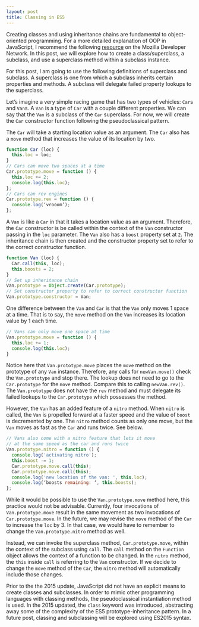 ```yaml
---
layout: post 
title: Classing in ES5
---
```


Creating classes and using inheritance chains are fundamental to object-oriented programming. For a more detailed explanation of OOP in JavaScript, I recommend the following [resource](https://developer.mozilla.org/en-US/docs/Web/JavaScript/Introduction_to_Object-Oriented_JavaScript) on the Mozilla Developer Network. In this post, we will explore how to create a class/superclass, a subclass, and use a superclass method within a subclass instance. 

For this post, I am going to use the following definitions of superclass and subclass. A superclass is one from which a subclass inherits certain properties and methods. A subclass will delegate failed property lookups to the superclass. 

Let’s imagine a very simple racing game that has two types of vehicles: `Car`s and `Van`s. A `Van` is a type of `Car` with a couple different properties. We can say that the `Van` is a subclass of the `Car` superclass. For now, we will create the `Car` constructor function following the pseudoclassical pattern.

The `Car` will take a starting location value as an argument. The `Car` also has a `move` method that increases the value of its location by two. 

```javascript
function Car (loc) {
  this.loc = loc;
}
// Cars can move two spaces at a time
Car.prototype.move = function () {
  this.loc += 2;
  console.log(this.loc);
};
// Cars can rev engines
Car.prototype.rev = function () {
  console.log(‘vrooom’);
};
```

A `Van` is like a `Car` in that it takes a location value as an argument. Therefore, the `Car` constructor is be called within the context of the `Van` constructor passing in the `loc` parameter. The `Van` also has a `boost` property set at `2`. The inheritance chain is then created and the constructor property set to refer to the correct constructor function. 

```javascript
function Van (loc) {
  Car.call(this, loc);
  this.boosts = 2;
}
// Set up inheritance chain
Van.prototype = Object.create(Car.prototype);
// Set constructor property to refer to correct constructor function
Van.prototype.constructor = Van;
```

One difference between the `Van` and `Car` is that the `Van` only moves 1 space at a time. That is to say, the `move` method on the `Van` increases its location value by 1 each time.

```javascript
// Vans can only move one space at time
Van.prototype.move = function () {
  this.loc += 1;
  console.log(this.loc);
}
```

Notice here that `Van.prototype.move` places the `move` method on the prototype of any `Van` instance. Therefore, any calls for `newVan.move()` check the `Van.prototype` and stop there. The lookup does not need to go to the `Car.prototype` for the `move` method. Compare this to calling `newVan.rev()`. The `Van.prototype` does not have the `rev` method and must delegate its failed lookups to the `Car.prototype` which possesses the method. 

However, the `Van` has an added feature of a `nitro` method. When `nitro` is called, the `Van` is propelled forward at a faster speed and the value of `boost` is decremented by one. The `nitro` method counts as only one move, but the `Van` moves as fast as the `Car` and runs twice. See below. 

```javascript
// Vans also come with a nitro feature that lets it move
// at the same speed as the car and runs twice
Van.prototype.nitro = function () {
  console.log('activating nitro');
  this.boost -= 1;
  Car.prototype.move.call(this);
  Car.prototype.move.call(this);
  console.log('new location of the van: ', this.loc);
  console.log(‘boosts remaining: ‘, this.boosts);
};
```

While it would be possible to use the `Van.prototype.move` method here, this practice would not be advisable. Currently, four invocations of `Van.prototype.move` result in the same movement as two invocations of `Car.prototype.move`. In the future, we may revise the `move` method of the `Car` to increase the `loc` by 3. In that case, we would have to remember to change the `Van.prototype.nitro` method as well. 

Instead, we can invoke the superclass method, `Car.prototype.move`, within the context of the subclass using `call`. The `call` method on the `Function` object allows the context of a function to be changed. In the `nitro` method, the `this` inside `call` is referring to the `Van` constructor. If we decide to change the `move` method of the `Car`, the `nitro` method will automatically include those changes.

Prior to the the 2015 update, JavaScript did not have an explicit means to create classes and subclasses. In order to mimic other programming languages with classing methods, the pseudoclassical instantiation method is used. In the 2015 updated, the `class` keyword was introduced, abstracting away some of the complexity of the ES5 prototype-inheritance pattern. In a future post, classing and subclassing will be explored using ES2015 syntax. 